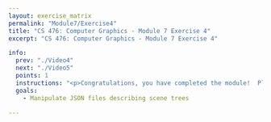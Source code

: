 ```yaml
---
layout: exercise_matrix
permalink: "Module7/Exercise4"
title: "CS 476: Computer Graphics - Module 7 Exercise 4"
excerpt: "CS 476: Computer Graphics - Module 7 Exercise 4"

info:
  prev: "./Video4"
  next: "./Video5"
  points: 1
  instructions: "<p>Congratulations, you have completed the module!  Please study <a href = \"http://www.ctralie.com/Teaching/CS476_F2019/Assignments/Mini2_SceneGraphs/index.html#syntax\">the JSON syntax for 3D scene trees</a>, and we will do this exercise together in class on Wednesday.  Pay particular attention to the example below:</p><img src = "http://www.ctralie.com/Teaching/CS476_F2019/Assignments/Mini2_SceneGraphs/sample-scene.svg">
  goals:
    - Manipulate JSON files describing scene trees
    
---
```

